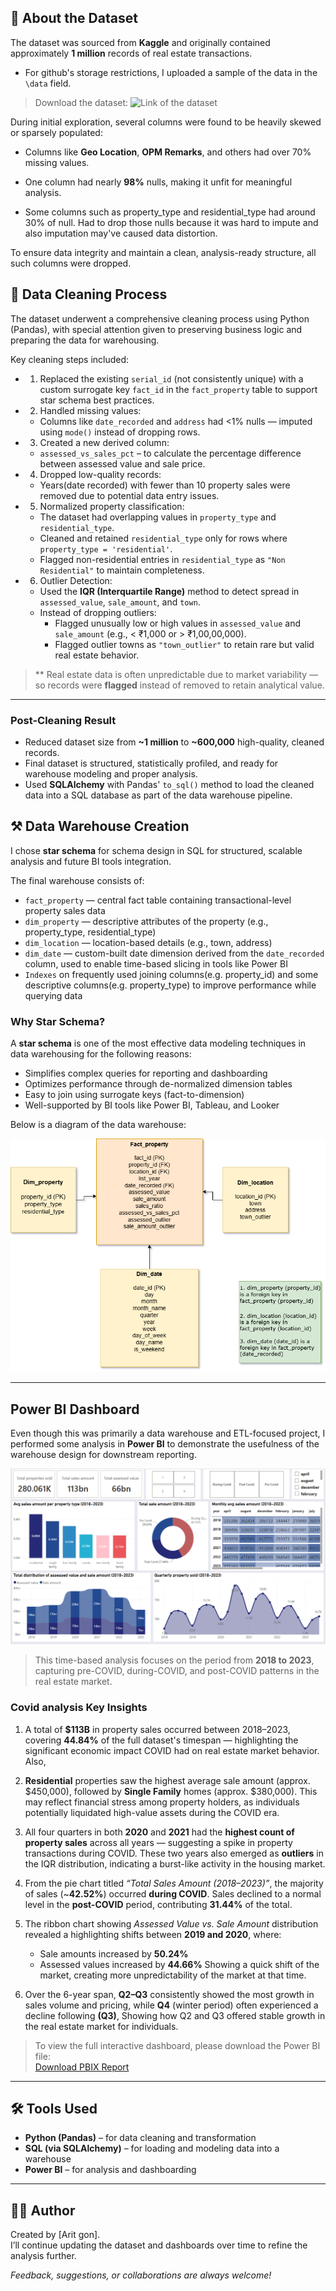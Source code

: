 ## 📄 About the Dataset
The dataset was sourced from **Kaggle** and originally contained approximately **1 million** records of real estate transactions.

- For github's storage restrictions, I uploaded a sample of the data in the `\data` field. 

> Download the dataset:
![Link of the dataset](https://drive.google.com/open?id=16NAgq64JgW7JhgnNT0FSgh0hO-6cIdMZ&usp=drive_fs)

During initial exploration, several columns were found to be heavily skewed or sparsely populated:

- Columns like **Geo Location**, **OPM Remarks**, and others had over 70% missing values.

- One column had nearly **98%** nulls, making it unfit for meaningful analysis.

- Some columns such as property_type and residential_type had around 30% of null. Had to drop those nulls because it was hard to impute and also imputation may've caused data distortion.

To ensure data integrity and maintain a clean, analysis-ready structure, all such columns were dropped.


## 🧹 Data Cleaning Process

The dataset underwent a comprehensive cleaning process using Python (Pandas), with special attention given to preserving business logic and preparing the data for warehousing.

Key cleaning steps included:

- 1. Replaced the existing `serial_id` (not consistently unique) with a custom surrogate key `fact_id` in the `fact_property` table to support star schema best practices.

- 2. Handled missing values:
  - Columns like `date_recorded` and `address` had <1% nulls — imputed using `mode()` instead of dropping rows.

- 3. Created a new derived column:
  - `assessed_vs_sales_pct` – to calculate the percentage difference between assessed value and sale price.

- 4. Dropped low-quality records:
  - Years(date recorded) with fewer than 10 property sales were removed due to potential data entry issues.

- 5. Normalized property classification:
  - The dataset had overlapping values in `property_type` and `residential_type`.
  - Cleaned and retained `residential_type` only for rows where `property_type = 'residential'`.
  - Flagged non-residential entries in `residential_type` as `"Non Residential"` to maintain completeness.

- 6. Outlier Detection:
  - Used the **IQR (Interquartile Range)** method to detect spread in `assessed_value`, `sale_amount`, and `town`.
  - Instead of dropping outliers:
    - Flagged unusually low or high values in `assessed_value` and `sale_amount` (e.g., < ₹1,000 or > ₹1,00,00,000).
    - Flagged outlier towns as `"town_outlier"` to retain rare but valid real estate behavior.

> ** Real estate data is often unpredictable due to market variability — so records were **flagged** instead of removed to retain analytical value.

---

###  Post-Cleaning Result

- Reduced dataset size from **~1 million** to **~600,000** high-quality, cleaned records.
- Final dataset is structured, statistically profiled, and ready for warehouse modeling and proper analysis.
- Used **SQLAlchemy** with Pandas' `to_sql()` method to load the cleaned data into a SQL database as part of the data warehouse pipeline.


## ⚒️ Data Warehouse Creation

I chose **star schema** for schema design in SQL for structured, scalable analysis and future BI tools integration.

The final warehouse consists of:

- `fact_property` — central fact table containing transactional-level property sales data
- `dim_property` — descriptive attributes of the property (e.g., property_type, residential_type)
- `dim_location` — location-based details (e.g., town, address)
- `dim_date` — custom-built date dimension derived from the `date_recorded` column, used to enable time-based slicing in tools like Power BI
- `Indexes` on frequently used joining columns(e.g. property_id) and some descriptive columns(e.g. property_type) to improve performance while querying data


###  Why Star Schema?

A **star schema** is one of the most effective data modeling techniques in data warehousing for the following reasons:

- Simplifies complex queries for reporting and dashboarding
- Optimizes performance through de-normalized dimension tables
- Easy to join using surrogate keys (fact-to-dimension)
- Well-supported by BI tools like Power BI, Tableau, and Looker

Below is a diagram of the data warehouse:

![Star schema diagram](pngs/Real%20Estate%20diagram.png)

---

##  Power BI Dashboard

Even though this was primarily a data warehouse and ETL-focused project, I performed some analysis in **Power BI** to demonstrate the usefulness of the warehouse design for downstream reporting.



![COVID Analysis](pngs/Covid%20analysis.png)

> This time-based analysis focuses on the period from **2018 to 2023**, capturing pre-COVID, during-COVID, and post-COVID patterns in the real estate market.


### Covid analysis Key Insights

1. A total of **$113B** in property sales occurred between 2018–2023, covering **44.84%** of the full dataset's timespan — highlighting the significant economic impact COVID had on real estate market behavior.
Also, 

2. **Residential** properties saw the highest average sale amount (approx. $450,000), followed by **Single Family** homes (approx. $380,000). This may reflect financial stress among property holders, as individuals potentially liquidated high-value assets during the COVID era.

3. All four quarters in both **2020** and **2021** had the **highest count of property sales** across all years — suggesting a spike in property transactions during COVID. These two years also emerged as **outliers** in the IQR distribution, indicating a burst-like activity in the housing market.

4. From the pie chart titled *“Total Sales Amount (2018–2023)”*, the majority of sales (~**42.52%**) occurred **during COVID**. Sales declined to a normal level in the **post-COVID** period, contributing **31.44%** of the total.

5. The ribbon chart showing *Assessed Value vs. Sale Amount* distribution revealed a highlighting shifts between **2019 and 2020**, where:
   - Sale amounts increased by **50.24%**
   - Assessed values increased by **44.66%**
   Showing a quick shift of the market, creating more unpredictability of the market at that time.

6. Over the 6-year span, **Q2–Q3** consistently showed the most growth in sales volume and pricing, while **Q4** (winter period) often experienced a decline following **(Q3)**, Showing how Q2 and Q3 offered stable growth in the real estate market for individuals.



> To view the full interactive dashboard, please download the Power BI file:  
[Download PBIX Report](dashboards/real%20estate%20dashboard.pbix)


---

## 🛠️ Tools Used

- **Python (Pandas)** – for data cleaning and transformation  
- **SQL (via SQLAlchemy)** – for loading and modeling data into a warehouse  
- **Power BI** – for analysis and dashboarding

---

## 👨‍💻 Author

Created by [Arit gon].  
I’ll continue updating the dataset and dashboards over time to refine the analysis further.

*Feedback, suggestions, or collaborations are always welcome!*
